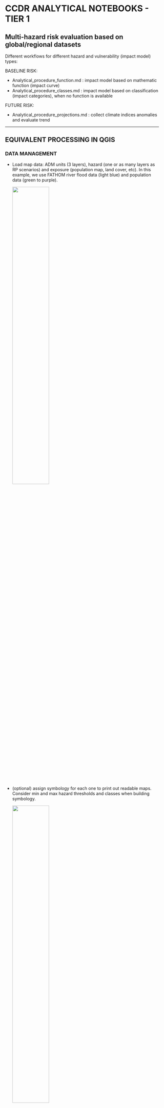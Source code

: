 # CCDR ANALYTICAL NOTEBOOKS - TIER 1

## Multi-hazard risk evaluation based on global/regional datasets

Different workflows for different hazard and vulnerability (impact model) types:

BASELINE RISK:
- Analytical_procedure_function.md : impact model based on mathematic function (impact curve)
- Analytical_procedure_classes.md : impact model based on classification (impact categories), when no function is available

FUTURE RISK:
- Analytical_procedure_projections.md : collect climate indices anomalies and evaluate trend

--------------------------------------

## EQUIVALENT PROCESSING IN QGIS

### DATA MANAGEMENT

- Load map data: ADM units (3 layers), hazard (one or as many layers as RP scenarios) and exposure (population map, land cover, etc). In this example, we use FATHOM river flood data (light blue) and population data (green to purple).

  <img width=50% src="https://user-images.githubusercontent.com/44863827/151356823-3687e507-1408-411b-ae8a-2b6c5a1259b3.png">

- (optional) assign symbology for each one to print out readable maps. Consider min and max hazard thresholds and classes when building symbology.

  <img width=50% src="https://user-images.githubusercontent.com/44863827/151356576-7f56d2a6-4314-4bcb-9727-377bd032ac54.png">

- Apply min and max thresholds for hazard, if required. In the example, we consider values < 0.5 m as non-impacting due to defence standards, and values > 6 m as likely part of a river body.

    <img width=50% src="https://user-images.githubusercontent.com/44863827/151363110-aef5a83b-d43b-44be-8d81-964133e210e4.png">


<table><tr><td>Original data:</td><td>Threshold applied:</td></tr>
<tr><td><img width=70% src="https://user-images.githubusercontent.com/44863827/151381859-c0b1c778-dd2a-455b-ad36-6077398bd037.png"></td>
<td><img width=70% src="https://user-images.githubusercontent.com/44863827/151381718-74f346ea-8e17-41ae-a055-d683c9e4403e.png"></td></tr></table>

![immagine](https://user-images.githubusercontent.com/

Note: this computation may take between 1-2 min.

### USING A IMPACT CURVE / FUNCTION

- Raster calculator: tranlate the hazard map (one layer or multiple RP) into impact factor map. In this example, the average flood damage curve for Asia is used, where x is the hazard metric (water depth): y= 0.00723 \* x^3 - 0.1 \* x^2 + 0.506 \* x

  <img width=50% src="https://user-images.githubusercontent.com/44863827/151374810-c7890f1e-8ced-4ecc-be6f-383ab6485bc9.png">

  The resulting impact factor layers has values ranging 0-1.
  Note: this computation may take between 1-2 min. 

  <img width=50% src="https://user-images.githubusercontent.com/44863827/151381602-319c426f-273d-482c-ace2-059b6375b4b3.png">

- Raster calculator: multiply the impact factor map with the exposure map

  <img width=50% src="https://user-images.githubusercontent.com/44863827/151382232-4a48272a-6615-4a75-96d8-405c5d4d14e1.png">

  The resulting layer represent the share of people impacted under RP10.

  <img width=50% src="https://user-images.githubusercontent.com/44863827/151381319-6a9b3fe9-f7f2-4dcd-b497-91bfcaac1c03.png">

- Zonal statistic: sum up impacted population at ADM3 level.

  <img width=50% src="https://user-images.githubusercontent.com/44863827/151382721-2764d686-69df-4584-9fcd-2fc2f23ea120.png">


### USING IMPACT CATEGORIES CLASSIFICATION
